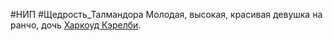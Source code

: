 #НИП #Щедрость_Талмандора 
Молодая, высокая, красивая девушка на ранчо, дочь [Харкоуд Кэрелби](Харкоуд%20Кэрелби.md).